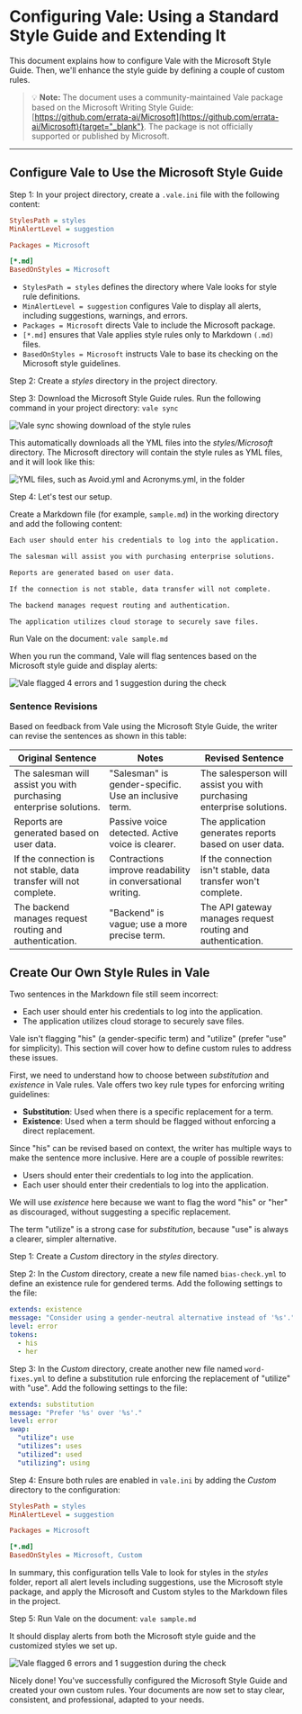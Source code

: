 # Configuring Vale: Using a Standard Style Guide and Extending It
This document explains how to configure Vale with the Microsoft Style Guide. Then, we'll enhance the style guide by defining a couple of custom rules.

> 💡 **Note:** The document uses a community-maintained Vale package based on the Microsoft Writing Style Guide: [https://github.com/errata-ai/Microsoft](https://github.com/errata-ai/Microsoft){target="_blank"}. The package is not officially supported or published by Microsoft.

---

## Configure Vale to Use the Microsoft Style Guide
Step 1: In your project directory, create a `.vale.ini` file with the following content:

```ini
StylesPath = styles
MinAlertLevel = suggestion

Packages = Microsoft

[*.md]
BasedOnStyles = Microsoft
```

- `StylesPath = styles` defines the directory where Vale looks for style rule definitions.
- `MinAlertLevel = suggestion` configures Vale to display all alerts, including suggestions, warnings, and errors.
- `Packages = Microsoft` directs Vale to include the Microsoft package.
- `[*.md]` ensures that Vale applies style rules only to Markdown `(.md)` files.
- `BasedOnStyles = Microsoft` instructs Vale to base its checking on the Microsoft style guidelines.

Step 2: Create a *styles* directory in the project directory.

Step 3: Download the Microsoft Style Guide rules. Run the following command in your project directory: `vale sync`

![Vale sync showing download of the style rules](valems1.png)

This automatically downloads all the YML files into the *styles/Microsoft* directory. The Microsoft directory will contain the style rules as YML files, and it will look like this:

![YML files, such as Avoid.yml and Acronyms.yml, in the folder](valems2.png)

Step 4: Let's test our setup.

Create a Markdown file (for example, `sample.md`) in the working directory and add the following content:

```md
Each user should enter his credentials to log into the application.

The salesman will assist you with purchasing enterprise solutions.

Reports are generated based on user data.

If the connection is not stable, data transfer will not complete.

The backend manages request routing and authentication.

The application utilizes cloud storage to securely save files.
```

Run Vale on the document: `vale sample.md`

When you run the command, Vale will flag sentences based on the Microsoft style guide and display alerts:

![Vale flagged 4 errors and 1 suggestion during the check](valems3.png)

### Sentence Revisions
Based on feedback from Vale using the Microsoft Style Guide, the writer can revise the sentences as shown in this table:  

| Original Sentence | Notes | Revised Sentence |
|-------------------|-------|------------------|
| The salesman will assist you with purchasing enterprise solutions. | "Salesman" is gender-specific. Use an inclusive term. | The salesperson will assist you with purchasing enterprise solutions. |
| Reports are generated based on user data. | Passive voice detected. Active voice is clearer. | The application generates reports based on user data. |
| If the connection is not stable, data transfer will not complete. | Contractions improve readability in conversational writing. | If the connection isn't stable, data transfer won't complete. |
| The backend manages request routing and authentication. | "Backend" is vague; use a more precise term. | The API gateway manages request routing and authentication. |

## Create Our Own Style Rules in Vale
Two sentences in the Markdown file still seem incorrect:

- Each user should enter his credentials to log into the application.
- The application utilizes cloud storage to securely save files.

Vale isn't flagging "his" (a gender-specific term) and "utilize" (prefer "use" for simplicity). This section will cover how to define custom rules to address these issues.

First, we need to understand how to choose between *substitution* and *existence* in Vale rules. Vale offers two key rule types for enforcing writing guidelines:

- **Substitution**: Used when there is a specific replacement for a term.
- **Existence**: Used when a term should be flagged without enforcing a direct replacement.

Since "his" can be revised based on context, the writer has multiple ways to make the sentence more inclusive. Here are a couple of possible rewrites:

- Users should enter their credentials to log into the application.
- Each user should enter their credentials to log into the application. 

We will use *existence* here because we want to flag the word "his" or "her" as discouraged, without suggesting a specific replacement.

The term "utilize" is a strong case for *substitution*, because "use" is always a clearer, simpler alternative.

Step 1: Create a *Custom* directory in the *styles* directory.

Step 2: In the *Custom* directory, create a new file named `bias-check.yml` to define an existence rule for gendered terms. Add the following settings to the file:

```yml
extends: existence
message: "Consider using a gender-neutral alternative instead of '%s'."
level: error
tokens:
  - his
  - her
```

Step 3: In the *Custom* directory, create another new file named `word-fixes.yml` to define a substitution rule enforcing the replacement of "utilize" with "use". Add the following settings to the file:

```yml
extends: substitution
message: "Prefer '%s' over '%s'."
level: error
swap:
  "utilize": use
  "utilizes": uses
  "utilized": used
  "utilizing": using
```

Step 4: Ensure both rules are enabled in `vale.ini` by adding the *Custom* directory to the configuration:

```ini
StylesPath = styles
MinAlertLevel = suggestion

Packages = Microsoft

[*.md]
BasedOnStyles = Microsoft, Custom
```

In summary, this configuration tells Vale to look for styles in the *styles* folder, report all alert levels including suggestions, use the Microsoft style package, and apply the Microsoft and Custom styles to the Markdown files in the project.

Step 5: Run Vale on the document: `vale sample.md` 

It should display alerts from both the Microsoft style guide and the customized styles we set up.

![Vale flagged 6 errors and 1 suggestion during the check](valems4.png)

Nicely done! You've successfully configured the Microsoft Style Guide and created your own custom rules. Your documents are now set to stay clear, consistent, and professional, adapted to your needs.